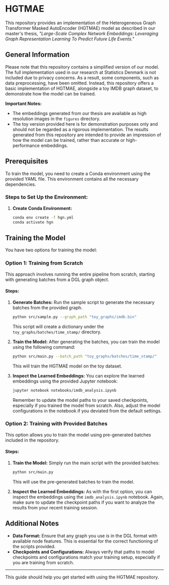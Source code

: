 # HGTMAE

This repository provides an implementation of the Heterogeneous Graph Transformer Masked AutoEncoder (HGTMAE) model as described in our master's thesis, *"Large-Scale Complex Network Embeddings: Leveraging Graph Representation Learning To Predict Future Life Events."* 

## General Information

Please note that this repository contains a simplified version of our model. The full implementation used in our research at Statistics Denmark is not included due to privacy concerns. As a result, some components, such as data preprocessing, have been omitted. Instead, this repository offers a basic implementation of HGTMAE, alongside a toy IMDB graph dataset, to demonstrate how the model can be trained.

**Important Notes:**

- The embeddings generated from our thesis are available as high resolution images in the `figures` directory.
- The toy version provided here is for demonstration purposes only and should not be regarded as a rigorous implementation. The results generated from this repository are intended to provide an impression of how the model can be trained, rather than accurate or high-performance embeddings.

## Prerequisites

To train the model, you need to create a Conda environment using the provided YAML file. This environment contains all the necessary dependencies.

### Steps to Set Up the Environment:

1. **Create Conda Environment:**
   ```bash
   conda env create -f hgn.yml
   conda activate hgn
   ```

## Training the Model

You have two options for training the model:

### Option 1: Training from Scratch

This approach involves running the entire pipeline from scratch, starting with generating batches from a DGL graph object.

#### Steps:

1. **Generate Batches:**
   Run the sample script to generate the necessary batches from the provided graph.
   ```bash
   python src/sample.py --graph_path "toy_graphs/imdb.bin"
   ```
   This script will create a dictionary under the `toy_graphs/batches/time_stamp/` directory.

2. **Train the Model:**
   After generating the batches, you can train the model using the following command:
   ```bash
   python src/main.py --batch_path "toy_graphs/batches/time_stamp/"
   ```
   This will train the HGTMAE model on the toy dataset.

3. **Inspect the Learned Embeddings:**
   You can explore the learned embeddings using the provided Jupyter notebook:
   ```bash
   jupyter notebook notebooks/imdb_analysis.ipynb
   ```
   Remember to update the model paths to your saved checkpoints, especially if you trained the model from scratch. Also, adjust the model configurations in the notebook if you deviated from the default settings.

### Option 2: Training with Provided Batches

This option allows you to train the model using pre-generated batches included in the repository.

#### Steps:

1. **Train the Model:**
   Simply run the main script with the provided batches:
   ```bash
   python src/main.py
   ```
   This will use the pre-generated batches to train the model.

2. **Inspect the Learned Embeddings:**
   As with the first option, you can inspect the embeddings using the `imdb_analysis.ipynb` notebook. Again, make sure to update the checkpoint paths if you want to analyze the results from your recent training session.

## Additional Notes

- **Data Format:** Ensure that any graph you use is in the DGL format with available node features. This is essential for the correct functioning of the scripts provided.
- **Checkpoints and Configurations:** Always verify that paths to model checkpoints and configurations match your training setup, especially if you are training from scratch.

---

This guide should help you get started with using the HGTMAE repository.